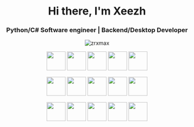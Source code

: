 <h1 align="center">Hi there, I'm Xeezh</h1>
<h3 align="center">Python/C# Software engineer | Backend/Desktop Developer</h3>

<p align="center"> <img src="https://komarev.com/ghpvc/?username=xeezh&color=blueviolet&style=for-the-badge&abbreviated=true" alt="zrxmax" /> </p>



<div align="center">
  <p float="center">
    <img src="https://upload.wikimedia.org/wikipedia/commons/thumb/c/c3/Python-logo-notext.svg/935px-Python-logo-notext.svg.png" width="50" height="50" />
    <img src="https://cdn.icon-icons.com/icons2/2415/PNG/512/csharp_plain_logo_icon_146577.png" width="50" height="50" />
    <img src="https://pngimg.com/uploads/linux/linux_PNG1.png" width="50" height="50" />
    <img src="https://www.svgrepo.com/show/473780/selenium.svg" width="50" height="50" />
    <img src="https://static-00.iconduck.com/assets.00/swagger-icon-1024x1024-09037v1r.png" width="50" height="50" />
  </p>
  <p float="center">
    <img src="https://www.vectorlogo.zone/logos/pocoo_flask/pocoo_flask-icon.svg" width="50" height="50" />
    <img src="https://git-scm.com/images/logos/downloads/Git-Icon-1788C.png" width="50" height="50" />
    <img src="https://files.virgool.io/upload/users/73758/posts/h00jjlau5epu/su6tl3vi8qct.png" width="50" height="50" />
    <img src="https://wiki.hornbill.com/images/7/70/Docker_logo.png" width="50" height="50" />
    <img src="https://cdn.icon-icons.com/icons2/2389/PNG/512/mysql_logo_icon_145044.png" width="50" height="50" />
  </p>
  <p float="center">
    <img src="https://repository-images.githubusercontent.com/632726151/dd59f66c-b9ed-4bc4-9cfc-3840e373b191" width="50" height="50" />
    <img src="https://cdn.iconscout.com/icon/free/png-256/free-postgresql-8-1175119.png" width="50" height="50" />
    <img src="https://cdn-icons-png.flaticon.com/512/5184/5184592.png" width="50" height="50" />
    <img src="https://cdn-icons-png.flaticon.com/512/5184/5184592.png" width="50" height="50" />
    <img src="https://cdn-icons-png.flaticon.com/512/5184/5184592.png" width="50" height="50" />
  </p>
</div>
